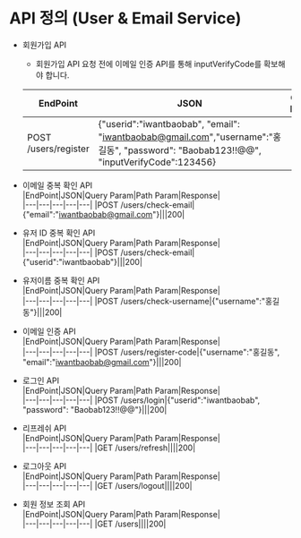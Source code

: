 # API 정의 (User & Email Service)
- 회원가입 API  
  - 회원가입 API 요청 전에 이메일 인증 API를 통해 inputVerifyCode를 확보해야 합니다.
  
  |EndPoint|JSON|Query Param|Path Param|Response|  
  |---|---|---|---|---|
  |POST /users/register|{"userid":"iwantbaobab", "email": "iwantbaobab@gmail.com","username":"홍길동", "password": "Baobab123!!@@", "inputVerifyCode":123456}|||201|  

- 이메일 중복 확인 API  
  |EndPoint|JSON|Query Param|Path Param|Response|  
  |---|---|---|---|---|
  |POST /users/check-email|{"email":"iwantbaobab@gmail.com"}|||200|

- 유저 ID 중복 확인 API  
  |EndPoint|JSON|Query Param|Path Param|Response|  
  |---|---|---|---|---|
  |POST /users/check-email|{"userid":"iwantbaobab"}|||200|

- 유저이름 중복 확인 API  
  |EndPoint|JSON|Query Param|Path Param|Response|  
  |---|---|---|---|---|
  |POST /users/check-username|{"username":"홍길동"}|||200|
  
- 이메일 인증 API  
  |EndPoint|JSON|Query Param|Path Param|Response|  
  |---|---|---|---|---|
  |POST /users/register-code|{"username":"홍길동", "email":"iwantbaobab@gmail.com"}|||200|      
  
- 로그인 API  
  |EndPoint|JSON|Query Param|Path Param|Response|  
  |---|---|---|---|---|
  |POST /users/login|{"userid":"iwantbaobab", "password": "Baobab123!!@@"}|||200|  

- 리프레쉬 API  
  |EndPoint|JSON|Query Param|Path Param|Response|  
  |---|---|---|---|---|
  |GET /users/refresh||||200|  

- 로그아웃 API  
  |EndPoint|JSON|Query Param|Path Param|Response|  
  |---|---|---|---|---|
  |GET /users/logout||||200|  

- 회원 정보 조회 API  
  |EndPoint|JSON|Query Param|Path Param|Response|  
  |---|---|---|---|---|
  |GET /users||||200|
